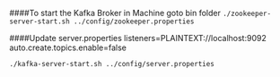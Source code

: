 ####To start the Kafka Broker in Machine
goto bin folder
```./zookeeper-server-start.sh ../config/zookeeper.properties```

####Update server.properties
    listeners=PLAINTEXT://localhost:9092
    auto.create.topics.enable=false

```./kafka-server-start.sh ../config/server.properties```